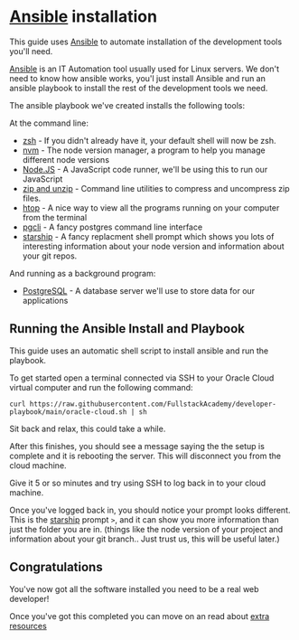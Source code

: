 # [Ansible] installation

This guide uses [Ansible](https://ansible.com) to automate installation of the
development tools you'll need.

[Ansible] is an IT Automation tool usually used for Linux servers. We don't need to know how ansible works, you'l just
install Ansible and run an ansible playbook to install the rest of the development tools we need.

The ansible playbook we've created installs the following tools:

At the command line:

- [zsh] - If you didn't already have it, your default shell will now be zsh.
- [nvm] - The node version manager, a program to help you manage different node
versions
- [Node.JS] - A JavaScript code runner, we'll be using this to run our JavaScript
- [zip and unzip] - Command line utilities to compress and uncompress zip files.
- [htop] - A nice way to view all the programs running on your computer from the terminal
- [pgcli] - A fancy postgres command line interface
- [starship] - A fancy replacment shell prompt which shows you lots of interesting information about your node version and information about your git repos.

And running as a background program:

- [PostgreSQL] - A database server we'll use to store data for our applications

## Running the Ansible Install and Playbook

This guide uses an automatic shell script to install ansible and run the playbook.

To get started open a terminal connected via SSH to your Oracle Cloud virtual computer and run
the following command:

```shell
curl https://raw.githubusercontent.com/FullstackAcademy/developer-playbook/main/oracle-cloud.sh | sh
```

Sit back and relax, this could take a while.

After this finishes, you should see a message saying the the setup is complete and
it is rebooting the server. This will disconnect you from the cloud machine.

Give it 5 or so minutes and try using SSH to log back in to your cloud machine.

Once you've logged back in, you should notice your prompt looks different. This is the [starship] prompt `>`,
and it can show you more information than just the folder you are in. (things like the node version of your project and information about your git branch.. Just trust us, this will be useful later.)

## Congratulations

You've now got all the software installed you need to be a real web developer!

Once you've got this completed you can move on an read about [extra resources]

[extra resources]:../common/extra-resources.md
[Ansible]:https://ansible.com
[Running the Ansible Playbook]:../common/ansible-playbook-setup.md
[zsh]:https://www.zsh.org/
[nvm]:https://github.com/nvm-sh/nvm
[Node.JS]:https://nodejs.org/en/
[htop]:https://htop.dev/
[pgcli]:https://www.pgcli.com/
[starship]:https://starship.rs
[PostgreSQL]:https://www.postgresql.org/
[zip and unzip]:http://infozip.sourceforge.net/
